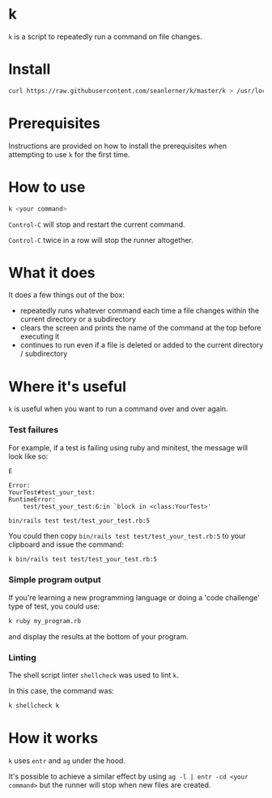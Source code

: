 # k

`k` is a script to repeatedly run a command on file changes.

# Install

```sh
curl https://raw.githubusercontent.com/seanlerner/k/master/k > /usr/local/bin/k && chmod +x /usr/local/bin/k
```

# Prerequisites

Instructions are provided on how to install the prerequisites when attempting to use `k` for the first time.

# How to use

```sh
k <your command>
```

`Control-C` will stop and restart the current command.

`Control-C` twice in a row will stop the runner altogether.

# What it does

It does a few things out of the box:

- repeatedly runs whatever command each time a file changes within the current directory or a subdirectory
- clears the screen and prints the name of the command at the top before executing it
- continues to run even if a file is deleted or added to the current directory / subdirectory

# Where it's useful

`k` is useful when you want to run a command over and over again.

### Test failures

For example, if a test is failing using ruby and minitest, the message will look like so:

```plain
E

Error:
YourTest#test_your_test:
RuntimeError:
    test/test_your_test:6:in `block in <class:YourTest>'

bin/rails test test/test_your_test.rb:5
```

You could then copy `bin/rails test test/test_your_test.rb:5` to your clipboard and issue the command:

```sh
k bin/rails test test/test_your_test.rb:5
```

### Simple program output

If you're learning a new programming language or doing a 'code challenge' type of test, you could use:

```sh
k ruby my_program.rb
```

and display the results at the bottom of your program.

### Linting

The shell script linter `shellcheck` was used to lint `k`.

In this case, the command was:

```sh
k shellcheck k
```

# How it works

`k` uses `entr` and `ag` under the hood.

It's possible to achieve a similar effect by using `ag -l | entr -cd <your command>` but the runner will stop when new files are created.
